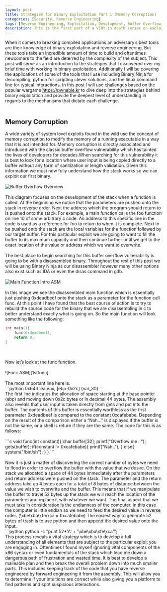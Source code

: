 ```yaml
---
layout: post
title: Strategies for Binary Exploitation Part 1 (Memory Corruption)
categories: [Security, Reverse Engineering]
tags: [Reverse Engineering, Exploitation, Development, Buffer Overflow, Vulnerabilities, Free After Use]
description: This is the first part of a VERY in depth series on exploiting binaries using Buffer Overflow and Free-After-Use vulnerabilities.  This post was featured in Vector35's newsletter and features the use of Binary Ninja, a powerful reverse engineering tool for disassembling binaries.
---
```


[overview]: ../../../../../images/posts/binexploit/image15.jpg
[1stmain]: ../../../../../images/posts/binexploit/image11.png
[1stfunc]: ../../../../../images/posts/binexploit/image17.png

When it comes to breaking compiled applications an adversary’s best tools are their knowledge of binary exploitation and reverse engineering.  But these tools take an incredible amount of time to build and oftentimes newcomers to the field are deterred by the complexity of the subject.  This post will serve as an introduction to the strategies that I discovered over my brief time with working in binary exploitation.  Additionally I will be covering the applications of some of the tools that I use including Binary Ninja for decompiling, python for scripting clever solutions, and the linux command line for typical interactions.  In this post I will use challenges based on the popular wargame <https://pwnable.kr> to dive deep into the strategies behind binary exploitation and provide the deepest level of understanding in regards to the mechanisms that dictate each challenge.
<br/>
<br/>
## Memory Corruption ##
A wide variety of system level exploits found in the wild use the concept of memory corruption to modify the memory of a running executable in a way that it is not intended for.  Memory corruption is directly associated and introduced with the classic buffer overflow vulnerability which has tainted the lives of developers for decades.When searching for this vulnerability it is best to look for a location where user input is being copied directly to a buffer without any form of sanitization or length validation.  Given this information we must now fully understand how the stack works so we can exploit our first binary.
<br/>
<br/>
![Buffer Overflow Overview][overview]
<br/>
<br/>
This diagram focuses on the development of the stack when a function is called.  At the beginning we notice that the parameters are pushed onto the stack in reverse order.  Next the address which the program should return to is pushed onto the stack.  For example, a main function calls the foo function on line 10 of some arbitrary  c code.  An address to this specific line in the code is used as a reference for foo to return to when it is complete.  Next to be pushed onto the stack are the local variables for the function followed by our target buffer.  For this particular exploit we are going to want to fill the buffer to its maximum capacity and then continue further until we get to the exact location of the value or address which we want to overwrite.
<br/>
<br/>
The best place to begin searching for this buffer overflow vulnerability is going to be with a disassembled binary.  Throughout the rest of this post we will be using Binary Ninja as our disassembler however many other options also exist such as IDA or even the disas command in gdb.
<br/>
<br/>
![Main Function Intro ASM][1stmain]
<br/>
<br/>
In this image we see the disassembled main function which is essentially just pushing 0xdeadbeef onto the stack as a parameter for the function call func.  At this point I have found that the best course of action is to try to rebuild the source code for the binary that we are disassembling in c to better understand exactly what is going on.  So the main function will look something like the following:
<br/>
```c
int main(){
	func(0xdeadbeef);
	return 0;
}
```
<br/>
<br/>
Now let’s look at the func function.
<br/>
<br/>
![Func ASM][1stfunc]
<br/>
<br/>
The most important line here is:
<br/>
```python
0x643	lea	eax, [ebp-0x2c] {var_30}
```
<br/>
The first line indicates the allocation of space starting at the base pointer (ebp) and moving down 0x2c bytes or in decimal 44 bytes.  The assembly also reveals that user input is taken directly from gets and put into the buffer.  The contents of this buffer is essentially worthless as the first parameter 0xdeadbeef is compared to the constant 0xcafebabe. Depending on the result of the comparison either a “Nah…” is displayed if the buffer is not the same, or a shell is return if they are the same.  The code for this is as follows:
<br/>
<br/>
```c
void func(int constant){
	char buffer[32];
	printf("Overflow me : ");
	gets(buffer);
	if(constant != 0xcafebabe){
		printf("Nah..");
	}
	else{
		system("/bin/sh");
	}
}
```
<br/>
<br/>
Now it is just a matter of discovering the correct number of bytes we need to flood in order to overflow the buffer with the value that we desire.  On the stack we allocated a space of 44 bytes immediately after the parameters and return address were pushed on the stack.  The parameter and the return address take up 4 bytes each for a total of 8 bytes of distance between the value we wish to overwrite and the buffer.  This means that if we manipulate the buffer to travel 52 bytes up the stack we will reach the location of the parameters and replace it with whatever we want.  The final aspect that we must take in consideration is the endianness of the computer.  In this case the computer is little endian so we need to feed the desired value in reverse order. (\xbe\xba\xfe\xca = 0xcafebabe) The easiest way to generate 52 bytes of trash is to use python and then append the desired value onto the input.
<br/>
```python
python -c "print 52*'A' + '\xbe\xba\xfe\xca'";
```
<br/>
This process reveals a vital strategy which is to develop a full understanding of all elements that are subject to the particular exploit you are engaging in.  Oftentimes I found myself ignoring vital components of the x86 syntax or even fundamentals of the stack which lead me down a dangerous path of frustration and wasted time.  It is best to develop a malleable plan and then break the overall problem down into much smaller parts.  This includes keeping track of the code that you have reverse engineered by forward engineering it from the assembly.  This will allow you to determine if your intuitions are correct while also giving you a platform to find patterns and spot suspicious interactions.  

